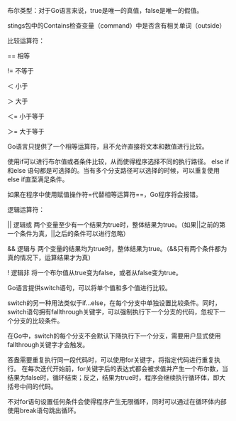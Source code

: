 布尔类型：对于Go语言来说，true是唯一的真值，false是唯一的假值。

stings包中的Contains检查变量（command）中是否含有相关单词（outside）

比较运算符：

== 相等

!= 不等于

＜ 小于

＞ 大于

＜= 小于等于

＞= 大于等于


Go语言只提供了一个相等运算符，且不允许直接将文本和数值进行比较。

使用if可以进行布尔值或者条件比较，从而使得程序选择不同的执行路径。
else if 和else 语句都是可选择的。当有多个分支路径可以选择的时候，可以重复使用else if直至满足条件。


如果在程序中使用赋值操作符=代替相等运算符==，Go程序将会报错。


逻辑运算符： 


|| 逻辑或 两个变量至少有一个结果为true时，整体结果为true。（如果||之前的第一个条件为真，||之后的条件可以进行忽略）


&& 逻辑与 两个变量的结果均为true时，整体结果为true。（&&只有两个条件都为真的情况下，运算结果才为真）


! 逻辑非 将一个布尔值从true变为false，或者从false变为true。


Go语言提供switch语句，可以将单个值和多个值进行比较。

switch的另一种用法类似于if...else，在每个分支中单独设置比较条件。同时，switch语句拥有fallthrough关键字，可以强制执行下一个分支的代码，忽视下一个分支的比较条件。

在Go中，switch的每个分支不会默认下降执行下一个分支，需要用户显式使用fallthrough关键字才会触发。


答盎需要重复执行同一段代码时，可以使用for关键字，将指定代码进行重复执行。
在每次迭代开始前，for关键字后的表达式都会被求值并产生一个布尔数，当结果为false时，循环结束；反之，结果为true时，程序会继续执行循环体，即大括号中间的代码。

不对for语句设置任何条件会使得程序产生无限循环，同时可以通过在循环体内部使用break语句跳出循环。


